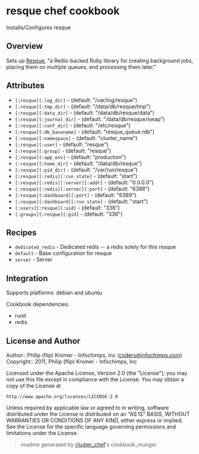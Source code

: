 # resque chef cookbook

Installs/Configures resque

## Overview

Sets up [Resque](https://github.com/defunkt/resque), "a Redis-backed Ruby library for creating background jobs, placing them on multiple queues, and processing them later."

## Attributes

* `[:resque][:log_dir]`               -  (default: "/var/log/resque")
* `[:resque][:tmp_dir]`               -  (default: "/data/db/resque/tmp")
* `[:resque][:data_dir]`              -  (default: "/data/db/resque/data")
* `[:resque][:journal_dir]`           -  (default: "/data/db/resque/swap")
* `[:resque][:conf_dir]`              -  (default: "/etc/resque")
* `[:resque][:db_basename]`           -  (default: "resque_queue.rdb")
* `[:resque][:namespace]`             -  (default: "cluster_name")
* `[:resque][:user]`                  -  (default: "resque")
* `[:resque][:group]`                 -  (default: "resque")
* `[:resque][:app_env]`               -  (default: "production")
* `[:resque][:home_dir]`              -  (default: "/data/db/resque")
* `[:resque][:pid_dir]`               -  (default: "/var/run/resque")
* `[:resque][:redis][:run_state]`     -  (default: "start")
* `[:resque][:redis][:server][:addr]` -  (default: "0.0.0.0")
* `[:resque][:redis][:server][:port]` -  (default: "6388")
* `[:resque][:dashboard][:port]`      -  (default: "6389")
* `[:resque][:dashboard][:run_state]` -  (default: "start")
* `[:users][:resque][:uid]`           -  (default: "336")
* `[:groups][:resque][:gid]`          -  (default: "336")

## Recipes 

* `dedicated_redis`          - Dedicated redis -- a redis solely for this resque
* `default`                  - Base configuration for resque
* `server`                   - Server

## Integration

Supports platforms: debian and ubuntu

Cookbook dependencies:
* runit
* redis


## License and Author

Author::                Philip (flip) Kromer - Infochimps, Inc (<coders@infochimps.com>)
Copyright::             2011, Philip (flip) Kromer - Infochimps, Inc

Licensed under the Apache License, Version 2.0 (the "License");
you may not use this file except in compliance with the License.
You may obtain a copy of the License at

    http://www.apache.org/licenses/LICENSE-2.0

Unless required by applicable law or agreed to in writing, software
distributed under the License is distributed on an "AS IS" BASIS,
WITHOUT WARRANTIES OR CONDITIONS OF ANY KIND, either express or implied.
See the License for the specific language governing permissions and
limitations under the License.

> readme generated by [cluster_chef](http://github.com/infochimps/cluster_chef)'s cookbook_munger
